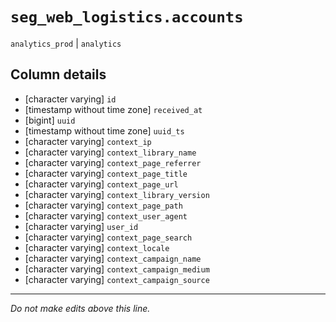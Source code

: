 # `seg_web_logistics.accounts`
`analytics_prod` | `analytics`

## Column details
* [character varying] `id`
* [timestamp without time zone] `received_at`
* [bigint]    `uuid`
* [timestamp without time zone] `uuid_ts`
* [character varying] `context_ip`
* [character varying] `context_library_name`
* [character varying] `context_page_referrer`
* [character varying] `context_page_title`
* [character varying] `context_page_url`
* [character varying] `context_library_version`
* [character varying] `context_page_path`
* [character varying] `context_user_agent`
* [character varying] `user_id`
* [character varying] `context_page_search`
* [character varying] `context_locale`
* [character varying] `context_campaign_name`
* [character varying] `context_campaign_medium`
* [character varying] `context_campaign_source`

-------------------------------------------------------------------------------
*Do not make edits above this line.*
